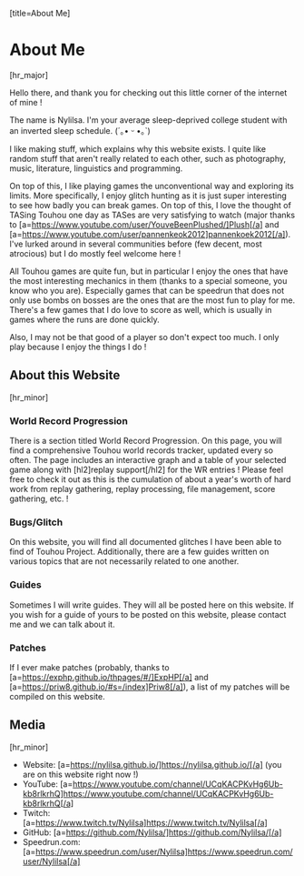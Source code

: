 [title=About Me]
# About Me

[hr_major]  

Hello there, and thank you for checking out this little corner of the internet of mine !

The name is Nylilsa. I'm your average sleep-deprived college student with an inverted sleep schedule. (´｡• ᵕ •｡`)

I like making stuff, which explains why this website exists. I quite like random stuff that aren't really related to each other, such as photography, music, literature, linguistics and programming.

On top of this, I like playing games the unconventional way and exploring its limits. More specifically, I enjoy glitch hunting as it is just super interesting to see how badly you can break games. On top of this, I love the thought of TASing Touhou one day as TASes are very satisfying to watch (major thanks to [a=https://www.youtube.com/user/YouveBeenPlushed/]Plush[/a] and [a=https://www.youtube.com/user/pannenkeok2012]pannenkoek2012[/a]). I've lurked around in several communities before (few decent, most atrocious) but I do mostly feel welcome here !

All Touhou games are quite fun, but in particular I enjoy the ones that have the most interesting mechanics in them (thanks to a special someone, you know who you are). Especially games that can be speedrun that does not only use bombs on bosses are the ones that are the most fun to play for me.
There's a few games that I do love to score as well, which is usually in games where the runs are done quickly.

Also, I may not be that good of a player so don't expect too much. I only play because I enjoy the things I do !

## About this Website
[hr_minor]

### World Record Progression

There is a section titled World Record Progression. On this page, you will find a comprehensive Touhou world records tracker, updated every so often. The page includes an interactive graph and a table of your selected game along with [hl2]replay support[/hl2] for the WR entries ! Please feel free to check it out as this is the cumulation of about a year's worth of hard work from replay gathering, replay processing, file management, score gathering, etc. !

### Bugs/Glitch

On this website, you will find all documented glitches I have been able to find of Touhou Project. Additionally, there are a few guides written on various topics that are not necessarily related to one another.

### Guides

Sometimes I will write guides. They will all be posted here on this website. If you wish for a guide of yours to be posted on this website, please contact me and we can talk about it.

### Patches

If I ever make patches (probably, thanks to [a=https://exphp.github.io/thpages/#/]ExpHP[/a] and [a=https://priw8.github.io/#s=/index]Priw8[/a]), a list of my patches will be compiled on this website.

## Media
[hr_minor]

+ Website: [a=https://nylilsa.github.io/]https://nylilsa.github.io/[/a] (you are on this website right now !)
+ YouTube: [a=https://www.youtube.com/channel/UCqKACPKvHg6Ub-kb8rlkrhQ]https://www.youtube.com/channel/UCqKACPKvHg6Ub-kb8rlkrhQ[/a]
+ Twitch: [a=https://www.twitch.tv/Nylilsa]https://www.twitch.tv/Nylilsa[/a]
+ GitHub: [a=https://github.com/Nylilsa/]https://github.com/Nylilsa/[/a]
+ Speedrun.com: [a=https://www.speedrun.com/user/Nylilsa]https://www.speedrun.com/user/Nylilsa[/a]










